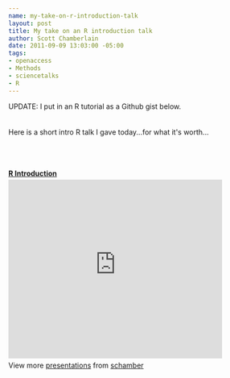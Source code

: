 ```yaml
--- 
name: my-take-on-r-introduction-talk
layout: post
title: My take on an R introduction talk
author: Scott Chamberlain
date: 2011-09-09 13:03:00 -05:00
tags: 
- openaccess
- Methods
- sciencetalks
- R
---
```

UPDATE: I put in an R tutorial as a Github gist below.<br /><br /><br />Here is a short intro R talk I gave today...for what it's worth...<br /><br /><br /><br /><div id="__ss_9195930" style="width: 425px;"><strong style="display: block; margin: 12px 0 4px;"><a href="http://www.slideshare.net/schamber/r-introduction" target="_blank" title="R Introduction">R Introduction</a></strong> <iframe frameborder="0" height="355" marginheight="0" marginwidth="0" scrolling="no" src="http://www.slideshare.net/slideshow/embed_code/9195930" width="425"></iframe> <br /><div style="padding: 5px 0 12px;">View more <a href="http://www.slideshare.net/" target="_blank">presentations</a> from <a href="http://www.slideshare.net/schamber" target="_blank">schamber</a> <br /><br /><br /><br /></div></div><script src="https://gist.github.com/1208321.js?file=Rintrotutorial.R"></script>
